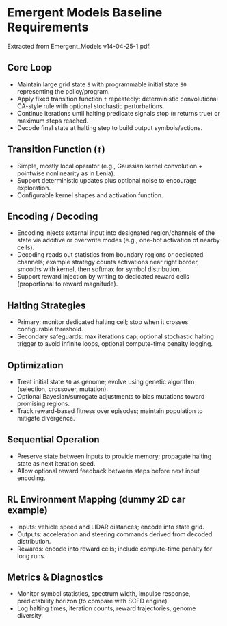 # Emergent Models Baseline Requirements

Extracted from Emergent_Models v14-04-25-1.pdf.

## Core Loop
- Maintain large grid state `S` with programmable initial state `S0` representing the policy/program.
- Apply fixed transition function `f` repeatedly: deterministic convolutional CA-style rule with optional stochastic perturbations.
- Continue iterations until halting predicate signals stop (`H` returns true) or maximum steps reached.
- Decode final state at halting step to build output symbols/actions.

## Transition Function (`f`)
- Simple, mostly local operator (e.g., Gaussian kernel convolution + pointwise nonlinearity as in Lenia).
- Support deterministic updates plus optional noise to encourage exploration.
- Configurable kernel shapes and activation function.

## Encoding / Decoding
- Encoding injects external input into designated region/channels of the state via additive or overwrite modes (e.g., one-hot activation of nearby cells).
- Decoding reads out statistics from boundary regions or dedicated channels; example strategy counts activations near right border, smooths with kernel, then softmax for symbol distribution.
- Support reward injection by writing to dedicated reward cells (proportional to reward magnitude).

## Halting Strategies
- Primary: monitor dedicated halting cell; stop when it crosses configurable threshold.
- Secondary safeguards: max iterations cap, optional stochastic halting trigger to avoid infinite loops, optional compute-time penalty logging.

## Optimization
- Treat initial state `S0` as genome; evolve using genetic algorithm (selection, crossover, mutation).
- Optional Bayesian/surrogate adjustments to bias mutations toward promising regions.
- Track reward-based fitness over episodes; maintain population to mitigate divergence.

## Sequential Operation
- Preserve state between inputs to provide memory; propagate halting state as next iteration seed.
- Allow optional reward feedback between steps before next input encoding.

## RL Environment Mapping (dummy 2D car example)
- Inputs: vehicle speed and LIDAR distances; encode into state grid.
- Outputs: acceleration and steering commands derived from decoded distribution.
- Rewards: encode into reward cells; include compute-time penalty for long runs.

## Metrics & Diagnostics
- Monitor symbol statistics, spectrum width, impulse response, predictability horizon (to compare with SCFD engine).
- Log halting times, iteration counts, reward trajectories, genome diversity.
